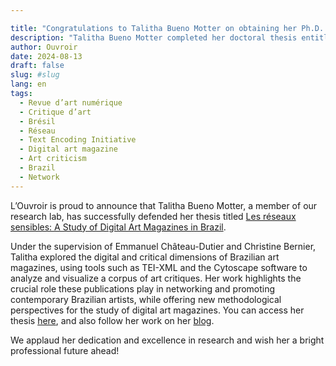 ```yaml
---

title: "Congratulations to Talitha Bueno Motter on obtaining her Ph.D. in Art History !"
description: "Talitha Bueno Motter completed her doctoral thesis entitled _Les réseaux sensibles : une étude des revues d’art numériques au Brésil_"
author: Ouvroir
date: 2024-08-13
draft: false
slug: #slug
lang: en
tags: 
  - Revue d’art numérique
  - Critique d’art
  - Brésil
  - Réseau
  - Text Encoding Initiative
  - Digital art magazine
  - Art criticism
  - Brazil
  - Network
---
```


L’Ouvroir is proud to announce that Talitha Bueno Motter, a member of our research lab, has successfully defended her thesis titled [Les réseaux sensibles: A Study of Digital Art Magazines in Brazil](https://hdl.handle.net/1866/33752).

Under the supervision of Emmanuel Château-Dutier and Christine Bernier, Talitha explored the digital and critical dimensions of Brazilian art magazines, using tools such as TEI-XML and the Cytoscape software to analyze and visualize a corpus of art critiques. Her work highlights the crucial role these publications play in networking and promoting contemporary Brazilian artists, while offering new methodological perspectives for the study of digital art magazines. You can access her thesis [here](https://papyrus.bib.umontreal.ca/xmlui/bitstream/handle/1866/33752/Bueno_Motter_Talitha_2024_these.pdf?sequence=2&isAllowed=y), and also follow her work on her [blog](https://resensibles.hypotheses.org/).

We applaud her dedication and excellence in research and wish her a bright professional future ahead!
